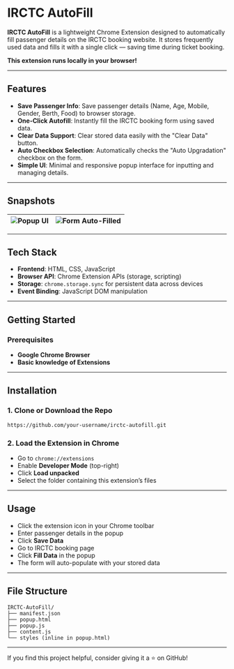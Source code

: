 # IRCTC AutoFill

**IRCTC AutoFill** is a lightweight Chrome Extension designed to automatically fill passenger details on the IRCTC booking website. It stores frequently used data and fills it with a single click — saving time during ticket booking.

**This extension runs locally in your browser!**

---

## Features

- **Save Passenger Info**: Save passenger details (Name, Age, Mobile, Gender, Berth, Food) to browser storage.
- **One-Click Autofill**: Instantly fill the IRCTC booking form using saved data.
- **Clear Data Support**: Clear stored data easily with the "Clear Data" button.
- **Auto Checkbox Selection**: Automatically checks the "Auto Upgradation" checkbox on the form.
- **Simple UI**: Minimal and responsive popup interface for inputting and managing details.

---

## Snapshots

| ![Popup UI](https://github.com/user-attachments/assets/sample-autofill-popup-1) | ![Form Auto-Filled](https://github.com/user-attachments/assets/sample-autofill-popup-2) |
| ----------------------------------------------------------------------------------------------------------------- | ----------------------------------------------------------------------------------------------------------------- |

---

## Tech Stack

- **Frontend**: HTML, CSS, JavaScript
- **Browser API**: Chrome Extension APIs (storage, scripting)
- **Storage**: `chrome.storage.sync` for persistent data across devices
- **Event Binding**: JavaScript DOM manipulation

---

## Getting Started

### Prerequisites

- **Google Chrome Browser**
- **Basic knowledge of Extensions**

---

## Installation

### 1. Clone or Download the Repo
```sh
https://github.com/your-username/irctc-autofill.git
```

### 2. Load the Extension in Chrome
- Go to `chrome://extensions`
- Enable **Developer Mode** (top-right)
- Click **Load unpacked**
- Select the folder containing this extension’s files

---

## Usage
- Click the extension icon in your Chrome toolbar
- Enter passenger details in the popup
- Click **Save Data**
- Go to IRCTC booking page
- Click **Fill Data** in the popup
- The form will auto-populate with your stored data

---

## File Structure
```
IRCTC-AutoFill/
├── manifest.json
├── popup.html
├── popup.js
├── content.js
└── styles (inline in popup.html)
```

---

If you find this project helpful, consider giving it a ⭐ on GitHub!


